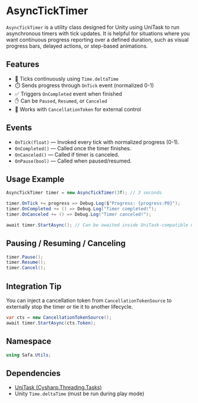 
# AsyncTickTimer

`AsyncTickTimer` is a utility class designed for Unity using UniTask to run asynchronous timers with tick updates. It is helpful for situations where you want continuous progress reporting over a defined duration, such as visual progress bars, delayed actions, or step-based animations.

## Features

- 🔁 Ticks continuously using `Time.deltaTime`
- ⏱️ Sends progress through `OnTick` event (normalized 0-1)
- ✅ Triggers `OnCompleted` event when finished
- ✋ Can be `Paused`, `Resumed`, or `Canceled`
- 🔄 Works with `CancellationToken` for external control

## Events

- `OnTick(float)` — Invoked every tick with normalized progress (0-1).
- `OnCompleted()` — Called once the timer finishes.
- `OnCanceled()` — Called if timer is canceled.
- `OnPause(bool)` — Called when paused/resumed.

## Usage Example

```csharp
AsyncTickTimer timer = new AsyncTickTimer(3f); // 3 seconds

timer.OnTick += progress => Debug.Log($"Progress: {progress:P0}");
timer.OnCompleted += () => Debug.Log("Timer completed!");
timer.OnCanceled += () => Debug.Log("Timer canceled!");

await timer.StartAsync(); // Can be awaited inside UniTask-compatible methods
```

## Pausing / Resuming / Canceling

```csharp
timer.Pause();
timer.Resume();
timer.Cancel();
```

## Integration Tip

You can inject a cancellation token from `CancellationTokenSource` to externally stop the timer or tie it to another lifecycle.

```csharp
var cts = new CancellationTokenSource();
await timer.StartAsync(cts.Token);
```

## Namespace

```csharp
using Safa.Utils;
```

## Dependencies

- [UniTask (Cysharp.Threading.Tasks)](https://github.com/Cysharp/UniTask)
- Unity `Time.deltaTime` (must be run during play mode)
